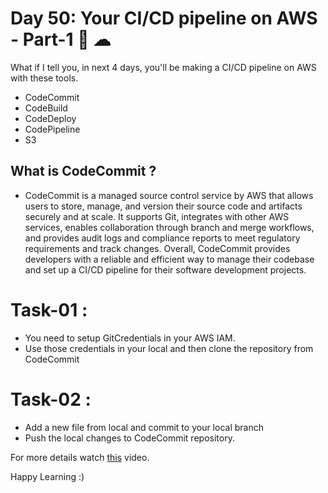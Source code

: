 # Day 50: Your CI/CD pipeline on AWS - Part-1 🚀 ☁

What if I tell you, in next 4 days, you'll be making a CI/CD pipeline on AWS with these tools.

- CodeCommit
- CodeBuild
- CodeDeploy
- CodePipeline
- S3

## What is CodeCommit ?

- CodeCommit is a managed source control service by AWS that allows users to store, manage, and version their source code and artifacts securely and at scale. It supports Git, integrates with other AWS services, enables collaboration through branch and merge workflows, and provides audit logs and compliance reports to meet regulatory requirements and track changes. Overall, CodeCommit provides developers with a reliable and efficient way to manage their codebase and set up a CI/CD pipeline for their software development projects.

# Task-01 :

- You need to setup GitCredentials in your AWS IAM.
- Use those credentials in your local and then clone the repository from CodeCommit

# Task-02 :

- Add a new file from local and commit to your local branch
- Push the local changes to CodeCommit repository.

For more details watch [this](https://youtu.be/p5i3cMCQ760) video.

Happy Learning :)
